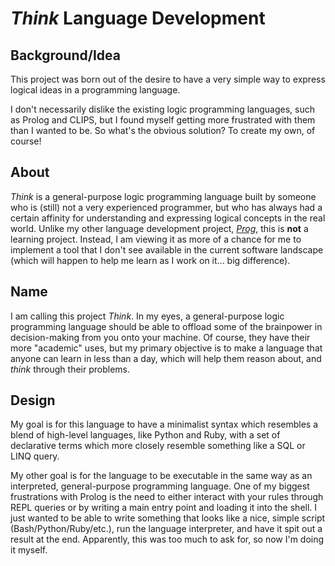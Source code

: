 # *Think* Language Development

## Background/Idea

This project was born out of the desire to have a very simple way to express logical ideas in a programming language.

I don't necessarily dislike the existing logic programming languages, such as Prolog and CLIPS, but I found myself getting more frustrated with them than I wanted to be. So what's the obvious solution? To create my own, of course!

## About

*Think* is a general-purpose logic programming language built by someone who is (still) not a very experienced programmer, but who has always had a certain affinity for understanding and expressing logical concepts in the real world. Unlike my other language development project, *[Prog](../../prog-lang/README.md)*, this is **not** a learning project. Instead, I am viewing it as more of a chance for me to implement a tool that I don't see available in the current software landscape (which will happen to help me learn as I work on it... big difference).  

## Name

I am calling this project *Think*. In my eyes, a general-purpose logic programming language should be able to offload some of the brainpower in decision-making from you onto your machine. Of course, they have their more "academic" uses, but my primary objective is to make a language that anyone can learn in less than a day, which will help them reason about, and *think* through their problems. 

## Design

My goal is for this language to have a minimalist syntax which resembles a blend of high-level languages, like Python and Ruby, with a set of declarative terms which more closely resemble something like a SQL or LINQ query. 

My other goal is for the language to be executable in the same way as an interpreted, general-purpose programming language. One of my biggest frustrations with Prolog is the need to either interact with your rules through REPL queries or by writing a main entry point and loading it into the shell. I just wanted to be able to write something that looks like a nice, simple script (Bash/Python/Ruby/etc.), run the language interpreter, and have it spit out a result at the end. Apparently, this was too much to ask for, so now I'm doing it myself. 
